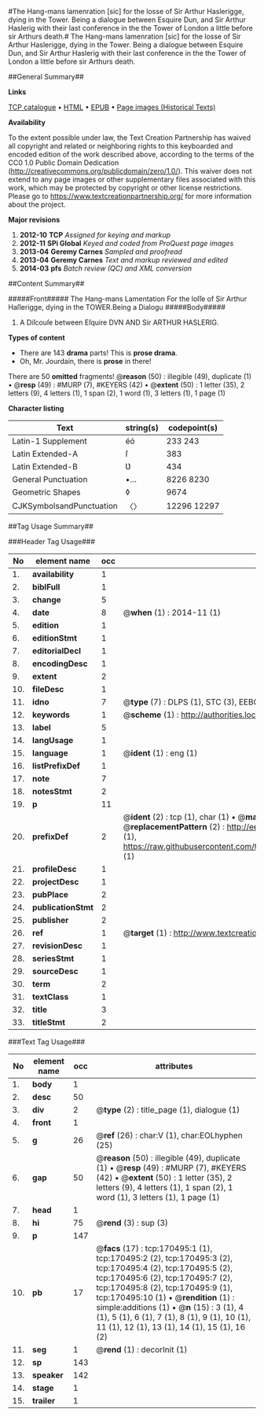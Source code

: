 #The Hang-mans lamenration [sic] for the losse of Sir Arthur Haslerigge, dying in the Tower. Being a dialogue between Esquire Dun, and Sir Arthur Haslerig with their last conference in the the Tower of London a little before sir Arthurs death.#
The Hang-mans lamenration [sic] for the losse of Sir Arthur Haslerigge, dying in the Tower. Being a dialogue between Esquire Dun, and Sir Arthur Haslerig with their last conference in the the Tower of London a little before sir Arthurs death.

##General Summary##

**Links**

[TCP catalogue](http://www.ota.ox.ac.uk/tcp/)  • 
[HTML](http://tei.it.ox.ac.uk/tcp/Texts-HTML/free/A87/A87065.html)  • 
[EPUB](http://tei.it.ox.ac.uk/tcp/Texts-EPUB/free/A87/A87065.epub) • 
[Page images (Historical Texts)](https://historicaltexts.jisc.ac.uk/eebo-99868596e)

**Availability**

To the extent possible under law, the Text Creation Partnership has waived all copyright and related or neighboring rights to this keyboarded and encoded edition of the work described above, according to the terms of the CC0 1.0 Public Domain Dedication (http://creativecommons.org/publicdomain/zero/1.0/). This waiver does not extend to any page images or other supplementary files associated with this work, which may be protected by copyright or other license restrictions. Please go to https://www.textcreationpartnership.org/ for more information about the project.

**Major revisions**

1. __2012-10__ __TCP__ *Assigned for keying and markup*
1. __2012-11__ __SPi Global__ *Keyed and coded from ProQuest page images*
1. __2013-04__ __Geremy Carnes__ *Sampled and proofread*
1. __2013-04__ __Geremy Carnes__ *Text and markup reviewed and edited*
1. __2014-03__ __pfs__ *Batch review (QC) and XML conversion*

##Content Summary##

#####Front#####
The Hang-mans Lamentation For the loſſe of Sir Arthur Haſlerigge, dying in the TOWER.Being a Dialogu
#####Body#####

1. A Diſcouſe between Eſquire DVN AND Sir ARTHUR HASLERIG.

**Types of content**

  * There are 143 **drama** parts! This is **prose drama**.
  * Oh, Mr. Jourdain, there is **prose** in there!

There are 50 **omitted** fragments! 
 @__reason__ (50) : illegible (49), duplicate (1)  •  @__resp__ (49) : #MURP (7), #KEYERS (42)  •  @__extent__ (50) : 1 letter (35), 2 letters (9), 4 letters (1), 1 span (2), 1 word (1), 3 letters (1), 1 page (1)

**Character listing**


|Text|string(s)|codepoint(s)|
|---|---|---|
|Latin-1 Supplement|éó|233 243|
|Latin Extended-A|ſ|383|
|Latin Extended-B|Ʋ|434|
|General Punctuation|•…|8226 8230|
|Geometric Shapes|◊|9674|
|CJKSymbolsandPunctuation|〈〉|12296 12297|

##Tag Usage Summary##

###Header Tag Usage###

|No|element name|occ|attributes|
|---|---|---|---|
|1.|__availability__|1||
|2.|__biblFull__|1||
|3.|__change__|5||
|4.|__date__|8| @__when__ (1) : 2014-11 (1)|
|5.|__edition__|1||
|6.|__editionStmt__|1||
|7.|__editorialDecl__|1||
|8.|__encodingDesc__|1||
|9.|__extent__|2||
|10.|__fileDesc__|1||
|11.|__idno__|7| @__type__ (7) : DLPS (1), STC (3), EEBO-CITATION (1), PROQUEST (1), VID (1)|
|12.|__keywords__|1| @__scheme__ (1) : http://authorities.loc.gov/ (1)|
|13.|__label__|5||
|14.|__langUsage__|1||
|15.|__language__|1| @__ident__ (1) : eng (1)|
|16.|__listPrefixDef__|1||
|17.|__note__|7||
|18.|__notesStmt__|2||
|19.|__p__|11||
|20.|__prefixDef__|2| @__ident__ (2) : tcp (1), char (1)  •  @__matchPattern__ (2) : ([0-9\-]+):([0-9IVX]+) (1), (.+) (1)  •  @__replacementPattern__ (2) : http://eebo.chadwyck.com/downloadtiff?vid=$1&page=$2 (1), https://raw.githubusercontent.com/textcreationpartnership/Texts/master/tcpchars.xml#$1 (1)|
|21.|__profileDesc__|1||
|22.|__projectDesc__|1||
|23.|__pubPlace__|2||
|24.|__publicationStmt__|2||
|25.|__publisher__|2||
|26.|__ref__|1| @__target__ (1) : http://www.textcreationpartnership.org/docs/. (1)|
|27.|__revisionDesc__|1||
|28.|__seriesStmt__|1||
|29.|__sourceDesc__|1||
|30.|__term__|2||
|31.|__textClass__|1||
|32.|__title__|3||
|33.|__titleStmt__|2||


###Text Tag Usage###

|No|element name|occ|attributes|
|---|---|---|---|
|1.|__body__|1||
|2.|__desc__|50||
|3.|__div__|2| @__type__ (2) : title_page (1), dialogue (1)|
|4.|__front__|1||
|5.|__g__|26| @__ref__ (26) : char:V (1), char:EOLhyphen (25)|
|6.|__gap__|50| @__reason__ (50) : illegible (49), duplicate (1)  •  @__resp__ (49) : #MURP (7), #KEYERS (42)  •  @__extent__ (50) : 1 letter (35), 2 letters (9), 4 letters (1), 1 span (2), 1 word (1), 3 letters (1), 1 page (1)|
|7.|__head__|1||
|8.|__hi__|75| @__rend__ (3) : sup (3)|
|9.|__p__|147||
|10.|__pb__|17| @__facs__ (17) : tcp:170495:1 (1), tcp:170495:2 (2), tcp:170495:3 (2), tcp:170495:4 (2), tcp:170495:5 (2), tcp:170495:6 (2), tcp:170495:7 (2), tcp:170495:8 (2), tcp:170495:9 (1), tcp:170495:10 (1)  •  @__rendition__ (1) : simple:additions (1)  •  @__n__ (15) : 3 (1), 4 (1), 5 (1), 6 (1), 7 (1), 8 (1), 9 (1), 10 (1), 11 (1), 12 (1), 13 (1), 14 (1), 15 (1), 16 (2)|
|11.|__seg__|1| @__rend__ (1) : decorInit (1)|
|12.|__sp__|143||
|13.|__speaker__|142||
|14.|__stage__|1||
|15.|__trailer__|1||
